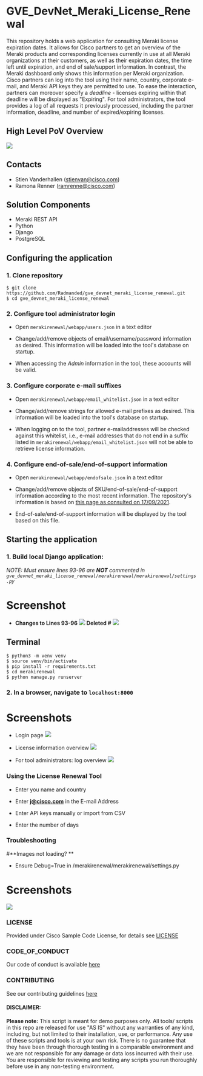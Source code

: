 # GVE_DevNet_Meraki_License_Renewal
This repository holds a web application for consulting Meraki license expiration dates. It allows for Cisco partners to get an overview of the Meraki products and corresponding licenses currently in use at all Meraki organizations at their customers, as well as their expiration dates, the time left until expiration, and end of sale/support information. In contrast, the Meraki dashboard only shows this information per Meraki organization. Cisco partners can log into the tool using their name, country, corporate e-mail, and Meraki API keys they are permitted to use. To ease the interaction, partners can moreover specify a *deadline* - licenses expiring within that deadline will be displayed as "Expiring". For tool administrators, the tool provides a log of all requests it previously processed, including the partner information, deadline, and number of expired/expiring licenses.

## High Level PoV Overview

![](IMAGES/highlevel.png)

## Contacts
* Stien Vanderhallen (stienvan@cisco.com)
* Ramona Renner (ramrenne@cisco.com)

## Solution Components
* Meraki REST API
* Python
* Django
* PostgreSQL 

## Configuring the application

### 1. Clone repository

```
$ git clone https://github.com/Radmanded/gve_devnet_meraki_license_renewal.git
$ cd gve_devnet_meraki_license_renewal
```

### 2. Configure tool administrator login
- Open `merakirenewal/webapp/users.json` in a text editor

- Change/add/remove objects of email/username/password information as desired. This information will be loaded into the tool's database on startup.

- When accessing the *Admin* information in the tool, these accounts will be valid.

### 3. Configure corporate e-mail suffixes
- Open `merakirenewal/webapp/email_whitelist.json` in a text editor

- Change/add/remove strings for allowed e-mail prefixes as desired. This information will be loaded into the tool's database on startup.

- When logging on to the tool, partner e-mailaddresses will be checked against this whitelist, i.e., e-mail addresses that do not end in a suffix listed in `merakirenewal/webapp/email_whitelist.json` will not be able to retrieve license information.

### 4. Configure end-of-sale/end-of-support information
- Open `merakirenewal/webapp/endofsale.json` in a text editor

- Change/add/remove objects of SKU/end-of-sale/end-of-support information according to the most recent information. The repository's information is based on [this page as consulted on 17/09/2021](https://documentation.meraki.com/General_Administration/Other_Topics/Product_End-of-Life_(EOL)_Policies).

- End-of-sale/end-of-support information will be displayed by the tool based on this file. 

## Starting the application
 
### 1. Build local Django application:

*NOTE: Must ensure lines 93-96 are **NOT** commented in `gve_devnet_meraki_license_renewal/merakirenewal/merakirenewal/settings.py`*

# Screenshot

- **Changes to Lines 93-96**
![](IMAGES/Lines93-96.png) **Deleted #** ![](IMAGES/Lines93-96-2.png)

## Terminal
```
$ python3 -m venv venv
$ source venv/bin/activate
$ pip install -r requirements.txt
$ cd merakirenewal
$ python manage.py runserver
```

### 2. In a browser, navigate to `localhost:8000`

# Screenshots

- Login page
![](IMAGES/login.png)

- License information overview
![](IMAGES/overview.png)

- For tool administrators: log overview
![](IMAGES/logs.png)

### Using the License Renewal Tool

- Enter you name and country

- Enter **j@cisco.com** in the E-mail Address 

- Enter API keys manually or import from CSV

- Enter the number of days 

### Troubleshooting

#**Images not loading? **
- Ensure Debug=True  in /merakirenewal/merakirenewal/settings.py

# Screenshots
![](IMAGES/djangoline.png)

### LICENSE

Provided under Cisco Sample Code License, for details see [LICENSE](LICENSE.md)

### CODE_OF_CONDUCT

Our code of conduct is available [here](CODE_OF_CONDUCT.md)

### CONTRIBUTING

See our contributing guidelines [here](CONTRIBUTING.md)

#### DISCLAIMER:
<b>Please note:</b> This script is meant for demo purposes only. All tools/ scripts in this repo are released for use "AS IS" without any warranties of any kind, including, but not limited to their installation, use, or performance. Any use of these scripts and tools is at your own risk. There is no guarantee that they have been through thorough testing in a comparable environment and we are not responsible for any damage or data loss incurred with their use.
You are responsible for reviewing and testing any scripts you run thoroughly before use in any non-testing environment.
